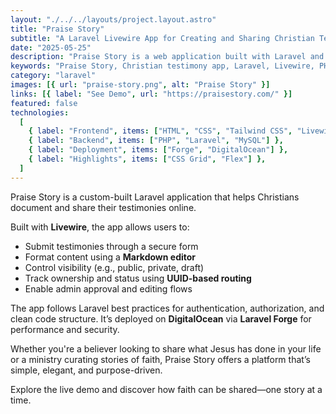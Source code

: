 ```yaml
---
layout: "./../../layouts/project.layout.astro"
title: "Praise Story"
subtitle: "A Laravel Livewire App for Creating and Sharing Christian Testimonies"
date: "2025-05-25"
description: "Praise Story is a web application built with Laravel and Livewire that enables users to create, manage, and share personal Christian testimonies. The platform features a clean, responsive UI and includes admin and user roles, visibility controls, markdown editing, and a secure submission workflow. Designed for believers to document and proclaim how Jesus has transformed their lives."
keywords: "Praise Story, Christian testimony app, Laravel, Livewire, PHP, Davina Leong, faith stories, user-generated content, testimony submission, markdown editor, web app, share testimony, responsive design, Laravel app, gospel platform, faith sharing, testimony publishing, Christian digital tool, Laravel Livewire, storytelling app, religious content manager"
category: "laravel"
images: [{ url: "praise-story.png", alt: "Praise Story" }]
links: [{ label: "See Demo", url: "https://praisestory.com/" }]
featured: false
technologies:
  [
    { label: "Frontend", items: ["HTML", "CSS", "Tailwind CSS", "Livewire"] },
    { label: "Backend", items: ["PHP", "Laravel", "MySQL"] },
    { label: "Deployment", items: ["Forge", "DigitalOcean"] },
    { label: "Highlights", items: ["CSS Grid", "Flex"] },
  ]
---
```


Praise Story is a custom-built Laravel application that helps Christians document and share their testimonies online.

Built with **Livewire**, the app allows users to:

- Submit testimonies through a secure form
- Format content using a **Markdown editor**
- Control visibility (e.g., public, private, draft)
- Track ownership and status using **UUID-based routing**
- Enable admin approval and editing flows

The app follows Laravel best practices for authentication, authorization, and clean code structure. It’s deployed on **DigitalOcean** via **Laravel Forge** for performance and security.

Whether you're a believer looking to share what Jesus has done in your life or a ministry curating stories of faith, Praise Story offers a platform that’s simple, elegant, and purpose-driven.

Explore the live demo and discover how faith can be shared—one story at a time.
